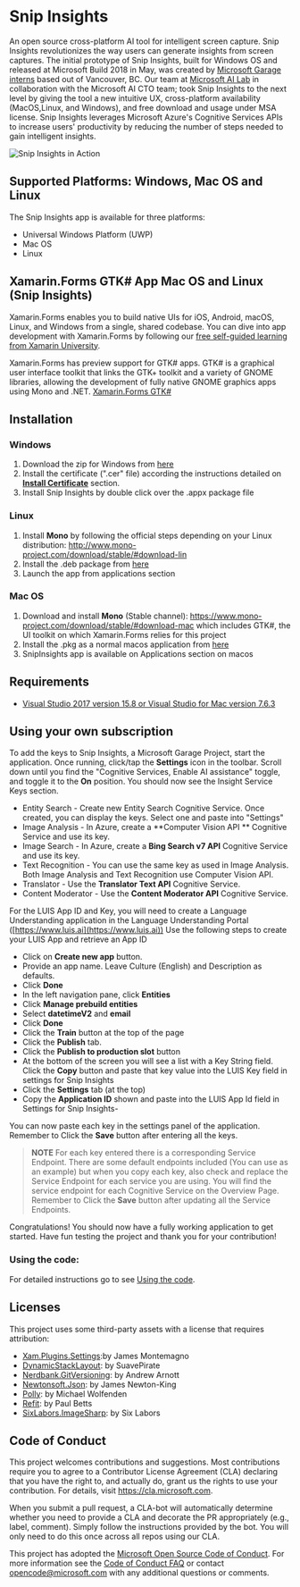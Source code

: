 # Snip Insights

An open source cross-platform AI tool for intelligent screen capture. Snip Insights revolutionizes the way users can generate insights from screen captures. The initial prototype of Snip Insights, built for Windows OS and released at Microsoft Build 2018 in May, was created by [Microsoft Garage interns](https://www.microsoft.com/en-us/garage/) based out of Vancouver, BC. Our team at [Microsoft AI Lab](https://ailab.microsoft.com/experiments/32e85f94-3fdd-4a4b-b1ca-9f4cdf47feb6) in collaboration with the Microsoft AI CTO team; took Snip Insights to the next level by giving the tool a new intuitive UX, cross-platform availability (MacOS,Linux, and Windows), and free download and usage under MSA license. Snip Insights leverages Microsoft Azure's Cognitive Services APIs to increase users' productivity by reducing the number of steps needed to gain intelligent insights. 

![Snip Insights in Action](https://github.com/Microsoft/ailab/blob/master/Snip-Insights/Images/SnipInsights_Homepage-Carousel_580x326_V2b.gif)


## Supported Platforms: Windows, Mac OS and Linux

The Snip Insights app is available for three platforms:

- Universal Windows Platform (UWP)
- Mac OS
- Linux

## Xamarin.Forms GTK# App Mac OS and Linux (Snip Insights)

Xamarin.Forms enables you to build native UIs for iOS, Android, macOS, Linux, and Windows from a single, shared codebase. You can dive into app development with Xamarin.Forms by following our [free self-guided learning from Xamarin University](https://university.xamarin.com/classes/track/self-guided). 

Xamarin.Forms has preview support for GTK# apps. GTK# is a graphical user interface toolkit that links the GTK+ toolkit and a variety of GNOME libraries, allowing the development of fully native GNOME graphics apps using Mono and .NET. [Xamarin.Forms GTK#](https://docs.microsoft.com/en-us/xamarin/xamarin-forms/platform/gtk?tabs=vswin)
 
## Installation

### **Windows**

1. Download the zip for Windows from [here](https://github.com/Microsoft/ailab/releases/tag/1.0.0.0)
2. Install the certificate (".cer" file) according the instructions detailed on [**Install Certificate**](/Snip-Insights/docs/Windows_Install_Certificate.md) section.
3. Install Snip Insights by double click over the .appx package file

### **Linux**

1. Install **Mono** by following the official steps depending on your Linux distribution: <http://www.mono-project.com/download/stable/#download-lin>
2. Install the .deb package from [here](https://github.com/Microsoft/ailab/releases/tag/1.0.0.0)
3. Launch the app from applications section 

### Mac OS

1. Download and install **Mono** (Stable channel): https://www.mono-project.com/download/stable/#download-mac
   which includes GTK#, the UI toolkit on which Xamarin.Forms relies for this project
2. Install the .pkg as a normal macos application from [here](https://github.com/Microsoft/ailab/releases/tag/1.0.0.0)
3. SnipInsights app is available on Applications section on macos


## Requirements

* [Visual Studio 2017 version 15.8 or Visual Studio for Mac version 7.6.3](https://www.visualstudio.com/vs/)

## Using your own subscription

To add the keys to Snip Insights, a Microsoft Garage Project, start the application.  Once running, click/tap the **Settings** icon in the toolbar.  Scroll down until you find the "Cognitive Services, Enable AI assistance" toggle, and toggle it to the **On** position.  You should now see the Insight Service Keys section.

- Entity Search - Create new Entity Search Cognitive Service.  Once created, you can display the keys.  Select one and paste into "Settings"
- Image Analysis - In Azure, create a **Computer Vision API ** Cognitive Service and use its key.
- Image Search - In Azure, create a **Bing Search v7 API** Cognitive Service and use its key.
- Text Recognition - You can use the same key as used in Image Analysis.  Both Image Analysis and Text Recognition use Computer Vision API.
- Translator - Use the **Translator Text API** Cognitive Service.
- Content Moderator - Use the **Content Moderator API** Cognitive Service.

For the LUIS App ID and Key, you will need to create a Language Understanding application in the Language Understanding Portal ([https://www.luis.ai](https://www.luis.ai))
Use the following steps to create your LUIS App and retrieve an App ID

- Click on **Create new app** button.
- Provide an app name.  Leave Culture (English) and Description as defaults.
- Click **Done**
- In the left navigation pane, click **Entities**
- Click **Manage prebuild entities**
- Select **datetimeV2** and **email**
- Click **Done**
- Click the **Train** button at the top of the page
- Click the **Publish** tab.
- Click the **Publish to production slot** button
- At the bottom of the screen you will see a list with a Key String field.  Click the **Copy** button and paste that key value into the LUIS Key field in settings for Snip Insights
- Click the **Settings** tab (at the top)
- Copy the **Application ID** shown and paste into the LUIS App Id field in Settings for Snip Insights-  

You can now paste each key in the settings panel of the application.
Remember to Click the **Save** button after entering all the keys.

> **NOTE** For each key entered there is a corresponding Service Endpoint.  There are some default endpoints included (You can use as an example) but when you copy each key, also check and replace the Service Endpoint for each service you are using.  You will find the service endpoint for each Cognitive Service on the Overview Page.  Remember to Click the **Save** button after updating all the Service Endpoints.

Congratulations! You should now have a fully working application to get started. Have fun testing the project and thank you for your contribution! 
### Using the code:

For detailed instructions go to see [Using the code](docs/Using_The_Code.md).  
    

## Licenses

This project uses some third-party assets with a license that requires attribution:

- [Xam.Plugins.Settings](https://github.com/jamesmontemagno/SettingsPlugin):by James Montemagno
- [DynamicStackLayout](https://github.com/SuavePirate/DynamicStackLayout): by SuavePirate
- [Nerdbank.GitVersioning](https://github.com/aarnott/Nerdbank.GitVersioning): by Andrew Arnott 
- [Newtonsoft.Json](https://www.newtonsoft.com/json): by James Newton-King
- [Polly](https://github.com/App-vNext/Polly): by Michael Wolfenden
- [Refit](https://github.com/reactiveui/refit): by Paul Betts
- [SixLabors.ImageSharp](https://github.com/SixLabors/ImageSharp): by Six Labors

## Code of Conduct

This project welcomes contributions and suggestions.  Most contributions require you to agree to a
Contributor License Agreement (CLA) declaring that you have the right to, and actually do, grant us
the rights to use your contribution. For details, visit https://cla.microsoft.com.

When you submit a pull request, a CLA-bot will automatically determine whether you need to provide
a CLA and decorate the PR appropriately (e.g., label, comment). Simply follow the instructions
provided by the bot. You will only need to do this once across all repos using our CLA.

This project has adopted the [Microsoft Open Source Code of Conduct](https://opensource.microsoft.com/codeofconduct/).
For more information see the [Code of Conduct FAQ](https://opensource.microsoft.com/codeofconduct/faq/) or
contact [opencode@microsoft.com](mailto:opencode@microsoft.com) with any additional questions or comments.
